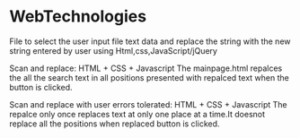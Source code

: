 # WebTechnologies
File to select the user input file text data and replace the string with the new string entered by user using Html,css,JavaScript/jQuery

Scan and replace: HTML + CSS + Javascript
The mainpage.html repalces the all the search text in all positions presented with repalced text when the button is clicked.

Scan and replace with user errors tolerated: HTML + CSS + Javascript
The repalce only once replaces text at only one place at a time.It doesnot replace all the positions when replaced button is clicked.

